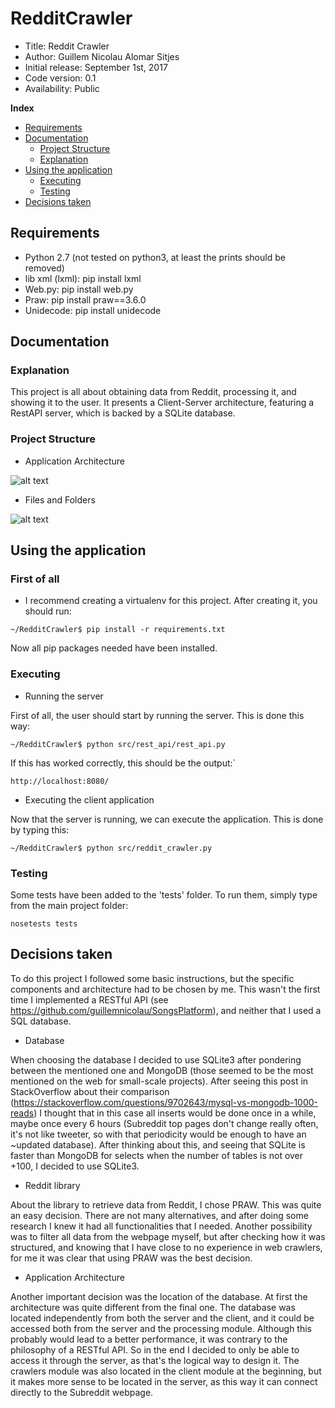# RedditCrawler

*    Title: Reddit Crawler     
*    Author: Guillem Nicolau Alomar Sitjes      
*    Initial release: September 1st, 2017                     
*    Code version: 0.1                         
*    Availability: Public     

**Index**
* [Requirements](#requirements)
* [Documentation](#documentation)
    * [Project Structure](#project-structure)
    * [Explanation](#explanation)
* [Using the application](#using-the-application)
    * [Executing](#executing)
    * [Testing](#testing)
* [Decisions taken](#decisions-taken)

## Requirements

- Python 2.7 (not tested on python3, at least the prints should be removed) 
- lib xml (lxml): pip install lxml
- Web.py: pip install web.py
- Praw: pip install praw==3.6.0
- Unidecode: pip install unidecode

## Documentation

### Explanation

This project is all about obtaining data from Reddit, processing it, and showing it to the user. It presents a Client-Server architecture, featuring a RestAPI server, which is backed by a SQLite database.

### Project Structure

- Application Architecture

![alt text][logo]

[logo]: https://github.com/guillemnicolau/RedditCrawler/blob/master/documentation/ApplicationArchitecture.png?raw=true "Application Architecture"

- Files and Folders

![alt text][logo2]

[logo2]: https://github.com/guillemnicolau/RedditCrawler/blob/master/documentation/FoldersOrganization.png?raw=true "Folders and Files"


## Using the application

### First of all
- I recommend creating a virtualenv for this project. After creating it, you should run:
```
~/RedditCrawler$ pip install -r requirements.txt
```
Now all pip packages needed have been installed.

### Executing
- Running the server

First of all, the user should start by running the server. This is done this way:
```
~/RedditCrawler$ python src/rest_api/rest_api.py
```
If this has worked correctly, this should be the output:`
```
http://localhost:8080/
```
- Executing the client application

Now that the server is running, we can execute the application. This is done by typing this:
```
~/RedditCrawler$ python src/reddit_crawler.py
```
### Testing

Some tests have been added to the 'tests' folder. To run them, simply type from the main project folder:
```
nosetests tests
```

## Decisions taken

To do this project I followed some basic instructions, but the specific components and architecture had to be chosen by me.
This wasn't the first time I implemented a RESTful API (see https://github.com/guillemnicolau/SongsPlatform), and neither that I used a SQL database.

- Database

When choosing the database I decided to use SQLite3 after pondering between the mentioned one and MongoDB (those seemed to be the most mentioned on the web for small-scale projects). After seeing this post in StackOverflow about their comparison (https://stackoverflow.com/questions/9702643/mysql-vs-mongodb-1000-reads) I thought that in this case all inserts would be done once in a while, maybe once every 6 hours (Subreddit top pages don't change really often, it's not like tweeter, so with that periodicity would be enough to have an ~updated database). After thinking about this, and seeing that SQLite is faster than MongoDB for selects when the number of tables is not over +100, I decided to use SQLite3.

- Reddit library

About the library to retrieve data from Reddit, I chose PRAW. This was quite an easy decision. There are not many alternatives, and after doing some research I knew it had all functionalities that I needed.
Another possibility was to filter all data from the webpage myself, but after checking how it was structured, and knowing that I have close to no experience in web crawlers, for me it was clear that using PRAW was the best decision.

- Application Architecture

Another important decision was the location of the database. At first the architecture was quite different from the final one. The database was located independently from both the server and the client, and it could be accessed both from the server and the processing module. Although this probably would lead to a better performance, it was contrary to the philosophy of a RESTful API. So in the end I decided to only be able to access it through the server, as that's the logical way to design it. The crawlers module was also located in the client module at the beginning, but it makes more sense to be located in the server, as this way it can connect directly to the Subreddit webpage.
